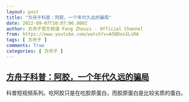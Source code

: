 ```yaml
---
layout: post
title: "方舟子科普：阿胶，一个年代久远的骗局"
date: 2022-09-07T10:07:06.000Z
author: 方舟子官方频道 Fang Zhouzi - Official Channel
from: https://www.youtube.com/watch?v=A5BDosSLsRA
tags: [ 方舟子 ]
comments: True
categories: [ 方舟子 ]
---
```

<!--1662545226000-->
[方舟子科普：阿胶，一个年代久远的骗局](https://www.youtube.com/watch?v=A5BDosSLsRA)
------

<div>
科普短视频系列。吃阿胶只是在吃胶原蛋白，而胶原蛋白是比较劣质的蛋白。
</div>
